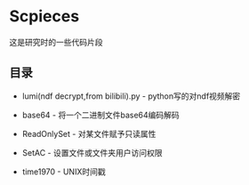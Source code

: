 # Scpieces

这是研究时的一些代码片段

## 目录

+ lumi(ndf decrypt,from bilibili).py - python写的对ndf视频解密

+ base64 - 将一个二进制文件base64编码解码

+ ReadOnlySet - 对某文件赋予只读属性

+ SetAC - 设置文件或文件夹用户访问权限

+ time1970 - UNIX时间戳
